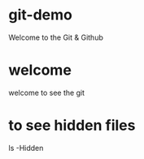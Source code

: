 # git-demo
Welcome to the Git & Github


# welcome
welcome to see the git

# to see hidden files
ls -Hidden
